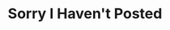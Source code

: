 ---
ee_id: '98'
site: '1'
type: '2'
long_id: 2010-020 Sorry I Haven't Posted
url: 2010-020-sorry-i-havent-posted
title: Sorry I Haven't Posted
year: '2010'
medium: Website
commission:
add_credit:
dims:
pitch: "​Blog which re-posts the best blog posts of people apologizing for not posting
  to their blogs"
ps:
live_url: http://sorry.coryarcangel.com/
related:
youtube:
imgs: sorry-2010-020-digital-4-database-ih.jpg
subheading:
year2: '2010'
download:
add_credits:
related_code:
layout: things-i-made
---